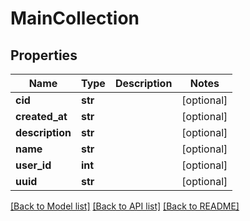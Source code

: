 # MainCollection

## Properties
Name | Type | Description | Notes
------------ | ------------- | ------------- | -------------
**cid** | **str** |  | [optional] 
**created_at** | **str** |  | [optional] 
**description** | **str** |  | [optional] 
**name** | **str** |  | [optional] 
**user_id** | **int** |  | [optional] 
**uuid** | **str** |  | [optional] 

[[Back to Model list]](../README.md#documentation-for-models) [[Back to API list]](../README.md#documentation-for-api-endpoints) [[Back to README]](../README.md)

